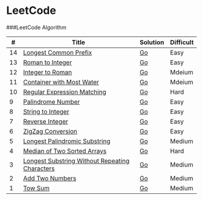 LeetCode
========

###LeetCode Algorithm

| # | Title | Solution | Difficult |  
|---|-------|----------|-----------|
| 14 |[Longest Common Prefix](https://leetcode.com/problems/longest-common-prefix/)| [Go]()|Easy|
| 13 |[Roman to Integer](https://leetcode.com/problems/roman-to-integer/)| [Go]()|Easy|
| 12 |[Integer to Roman](https://leetcode.com/problems/integer-to-roman/)| [Go]()|Mdeium|
| 11 |[Container with Most Water](https://leetcode.com/problems/container-with-most-water/)| [Go]()|Mdeium|
| 10 |[Regular Expression Matching](https://leetcode.com/problems/regular-expression-matching/)| [Go]()|Hard|
| 9 |[Palindrome Number](https://leetcode.com/problems/palindrome-number/)| [Go]()|Easy|
| 8 |[String to Integer](https://leetcode.com/problems/string-to-integer-atoi/)| [Go]()|Easy|
| 7 |[Reverse Integer](https://leetcode.com/problems/reverse-integer/)| [Go]()|Easy|
| 6 |[ZigZag Conversion](https://leetcode.com/problems/zigzag-conversion/)| [Go]()|Easy|
| 5 |[Longest Palindromic Substring](https://leetcode.com/problems/longest-palindromic-substring/)| [Go]()|Medium|
| 4 |[Median of Two Sorted Arrays](https://leetcode.com/problems/median-of-two-sorted-arrays/)| [Go]()|Hard|
| 3 |[Longest Substring Without Repeating Characters](https://leetcode.com/problems/longest-substring-without-repeating-characters/)|[Go]()|Medium|
| 2 |[Add Two Numbers](https://oj.leetcode.com/problems/add-two-numbers/)| [Go]()|Medium|
| 1 |[Tow Sum](https://oj.leetcode.com/problems/two-sum/)| [Go]() |Medium|
